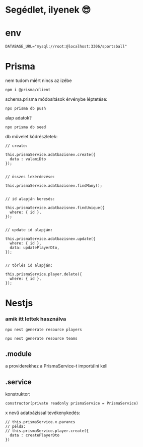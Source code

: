 # Segédlet, ilyenek 😎

# env

```
DATABASE_URL="mysql://root:@localhost:3306/sportsball"
```

# Prisma

nem tudom miért nincs az izébe

```
npm i @prisma/client
```

schema.prisma módosítások érvénybe léptetése:

```
npx prisma db push
```

alap adatok?

```
npx prisma db seed
```

db művelet kódrészletek:

```
// create:

this.prismaService.adatbazisnev.create({
  data : valamiDto
});


// összes lekérdezése:

this.prismaService.adatbazisnev.findMany();


// id alapján keresés:

this.prismaService.adatbazisnev.findUnique({
  where: { id },
});


// update id alapján:

this.prismaService.adatbazisnev.update({
  where: { id },
  data: updatePlayerDto,
});


// törlés id alapján: 

this.prismaService.player.delete({
  where: { id },
});

```

# Nestjs

### amik itt lettek használva

```
npx nest generate resource players
```

```
npx nest generate resource teams
```

## .module

a providerekhez a PrismaService-t importálni kell

## .service

konstruktor:

```
constructor(private readonly prismaService = PrismaService)
```

x nevű adatbázissal tevékenykedés:

```
// this.prismaService.x.parancs
// példa:
// this.prismaService.player.create({
  data : createPlayerDto
})
```
